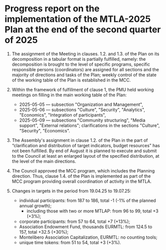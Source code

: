 # Progress report on the implementation of the MTLA-2025 Plan at the end of the second quarter of 2025

1. The assignment of the Meeting in clauses. 1.2. and 1.3. of the Plan on its decomposition in a tabular format is partially fulfilled, namely: the decomposition is brought to the level of specific programs, specific responsible persons (coordinators) are assigned for all sections and the majority of directions and tasks of the Plan; weekly control of the state of the working table of the Plan is established in the MCC.

2. Within the framework of fulfillment of clause 1, the PMU held working meetings on filling in the main working table of the Plan:
    * 2025-05-05 — subsection "Organization and Management",
    * 2025-05-06 — subsections "Culture", "Security", "Analytics", "Economics", "Integration of participants",
    * 2025-05-09 — subsections "Community structuring", "Media support", "External relations"; clarifications in the sections "Culture", "Security", "Economics".

3. The Assembly's assignment in clause 1.2. of the Plan in the part of “clarification and distribution of target indicators, budget resources” has not been fulfilled. By end of August it is planned to execute and submit to the Council at least an enlarged layout of the specified distribution, at the level of the main directions.

4. The Council approved the MCC program, which includes the Planning direction. Thus, clause 1.4. of the Plan is implemented as part of the MCC program providing overall coordination of activity in the MTLA.

5. Changes in targets in the period from 19.04.25 to 19.07.25:
    * individual participants: from 187 to 186, total -1 (-1% of the planned annual growth);
        * including those with two or more MTLAP: from 96 to 99, total +3 (+3%);
    * corporate participants: from 57 to 64, total +7 (+13%);
    * Association Endowment Fund, thousands EURMTL: from 124.5 to 157, total +32.5 (+30%);
    * Montelibero Association Capitalization, EURMTL: no counting tools;
    * unique time tokens: from 51 to 54, total +3 (+3%).
